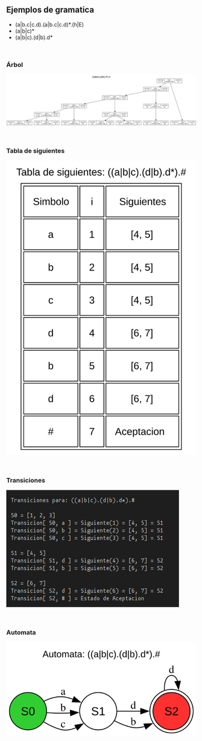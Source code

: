 

## Ejemplos de gramatica

- (a|b.c|c.d).(a|b.c|c.d)*.(h|E)
- (a|b|c)*
- (a|b|c).(d|b).d*


<br>

### Árbol
![arbolEjemplo.svg](/Documentacion/arbolEjemplo.svg)

<br>

### Tabla de siguientes
![siguientesEjemplo.svg](/Documentacion/siguientesEjemplo.svg)

<br>

### Transiciones
![transicionesEjemplo.png](/Documentacion/transicionesEjemplo.png)

<br>

### Automata
![automataEjemplo.svg](/Documentacion/automataEjemplo.svg)
